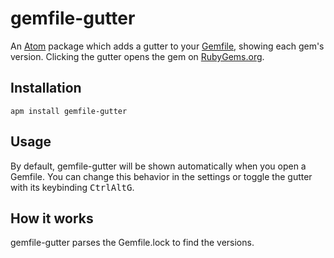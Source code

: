 # gemfile-gutter

An [Atom](https://atom.io/) package which adds a gutter to your [Gemfile](https://bundler.io/gemfile.html), showing each gem's version.
Clicking the gutter opens the gem on [RubyGems.org](https://rubygems.org/).

## Installation

```
apm install gemfile-gutter
```

## Usage

By default, gemfile-gutter will be shown automatically when you open a Gemfile.
You can change this behavior in the settings or toggle the gutter with its keybinding <kbd>Ctrl</kbd><kbd>Alt</kbd><kbd>G</kbd>.


## How it works

gemfile-gutter parses the Gemfile.lock to find the versions.
